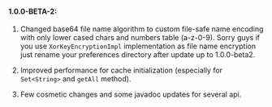 #### 1.0.0-BETA-2:

1. Changed base64 file name algorithm to custom file-safe name encoding
with only lower cased chars and numbers table (a-z-0-9). Sorry guys if you use 
`XorKeyEncryptionImpl` implementation as file name encryption just rename your
preferences directory after update up to 1.0.0-beta2.

2. Improved performance for cache initialization (especially for `Set<String>`
and `getAll` method).

3. Few cosmetic changes and some javadoc updates for several api.